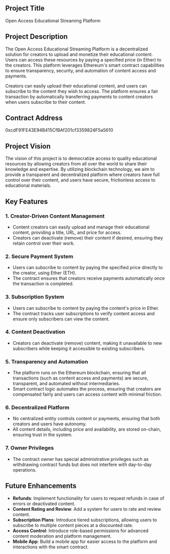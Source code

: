 


## Project Title
Open Access Educational Streaming Platform

## Project Description
The Open Access Educational Streaming Platform is a decentralized solution for creators to upload and monetize their educational content. Users can access these resources by paying a specified price (in Ether) to the creators. This platform leverages Ethereum's smart contract capabilities to ensure transparency, security, and automation of content access and payments.

Creators can easily upload their educational content, and users can subscribe to the content they wish to access. The platform ensures a fair transaction by automatically transferring payments to content creators when users subscribe to their content.

## Contract Address
0xcdF91FE43E94B415CfBAf201cf3359824F5a5610

## Project Vision
The vision of this project is to democratize access to quality educational resources by allowing creators from all over the world to share their knowledge and expertise. By utilizing blockchain technology, we aim to provide a transparent and decentralized platform where creators have full control over their content, and users have secure, frictionless access to educational materials.



## Key Features

### 1. **Creator-Driven Content Management**
   - Content creators can easily upload and manage their educational content, providing a title, URL, and price for access.
   - Creators can deactivate (remove) their content if desired, ensuring they retain control over their work.

### 2. **Secure Payment System**
   - Users can subscribe to content by paying the specified price directly to the creator, using Ether (ETH).
   - The contract ensures that creators receive payments automatically once the transaction is completed.

### 3. **Subscription System**
   - Users can subscribe to content by paying the content's price in Ether.
   - The contract tracks user subscriptions to verify content access and ensure only subscribers can view the content.

### 4. **Content Deactivation**
   - Creators can deactivate (remove) content, making it unavailable to new subscribers while keeping it accessible to existing subscribers.
   
### 5. **Transparency and Automation**
   - The platform runs on the Ethereum blockchain, ensuring that all transactions (such as content access and payments) are secure, transparent, and automated without intermediaries.
   - Smart contract logic automates the process, ensuring that creators are compensated fairly and users can access content with minimal friction.

### 6. **Decentralized Platform**
   - No centralized entity controls content or payments, ensuring that both creators and users have autonomy.
   - All content details, including price and availability, are stored on-chain, ensuring trust in the system.

### 7. **Owner Privileges**
   - The contract owner has special administrative privileges such as withdrawing contract funds but does not interfere with day-to-day operations.


## Future Enhancements

- **Refunds**: Implement functionality for users to request refunds in case of errors or deactivated content.
- **Content Rating and Review**: Add a system for users to rate and review content.
- **Subscription Plans**: Introduce tiered subscriptions, allowing users to subscribe to multiple content pieces at a discounted rate.
- **Access Control**: Introduce role-based permissions for advanced content moderation and platform management.
- **Mobile App**: Build a mobile app for easier access to the platform and interactions with the smart contract.



